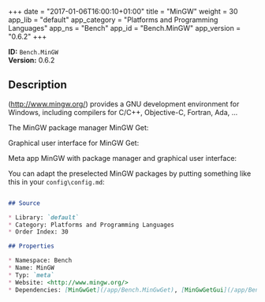 ﻿+++
date = "2017-01-06T16:00:10+01:00"
title = "MinGW"
weight = 30
app_lib = "default"
app_category = "Platforms and Programming Languages"
app_ns = "Bench"
app_id = "Bench.MinGW"
app_version = "0.6.2"
+++

**ID:** `Bench.MinGW`  
**Version:** 0.6.2  
<!--more-->

## Description
(http://www.mingw.org/) provides a GNU development environment for Windows, including compilers for C/C++, Objective-C, Fortran, Ada, ...

The MinGW package manager MinGW Get:


Graphical user interface for MinGW Get:


Meta app MinGW with package manager and graphical user interface:


You can adapt the preselected MinGW packages by putting something like this in your `config\config.md`:

```Markdown

## Source

* Library: `default`
* Category: Platforms and Programming Languages
* Order Index: 30

## Properties

* Namespace: Bench
* Name: MinGW
* Typ: `meta`
* Website: <http://www.mingw.org/>
* Dependencies: [MinGwGet](/app/Bench.MinGwGet), [MinGwGetGui](/app/Bench.MinGwGetGui)

